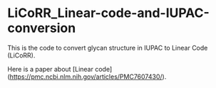 # LiCoRR_Linear-code-and-IUPAC-conversion
This is the code to convert glycan structure in IUPAC to Linear Code (LiCoRR).

Here is a paper about [Linear code] (https://pmc.ncbi.nlm.nih.gov/articles/PMC7607430/). 
